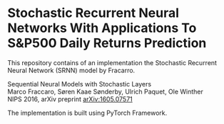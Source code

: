# Stochastic Recurrent Neural Networks With Applications To S&P500 Daily Returns Prediction

This repository contains of an implementation the Stochastic Recurrent Neural Network (SRNN) model by Fracarro.

Sequential Neural Models with Stochastic Layers <br>
Marco Fraccaro, Søren Kaae Sønderby, Ulrich Paquet, Ole Winther <br>
NIPS 2016, arXiv preprint [arXiv:1605.07571](https://arxiv.org/abs/1605.07571)

The implementation is built using PyTorch Framework.

